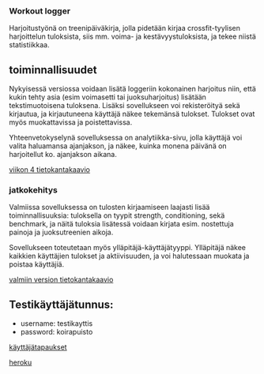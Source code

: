 ### Workout logger

Harjoitustyönä on treenipäiväkirja, jolla pidetään kirjaa crossfit-tyylisen harjoittelun tuloksista, siis mm. voima- ja kestävyystuloksista, ja tekee niistä statistiikkaa.

## toiminnallisuudet

Nykyisessä versiossa voidaan lisätä loggeriin kokonainen harjoitus niin, että kukin tehty asia (esim voimasetti tai juoksuharjoitus) lisätään tekstimuotoisena tuloksena. Lisäksi sovellukseen voi rekisteröityä sekä kirjautua, ja kirjautuneena käyttäjä näkee tekemänsä tulokset. Tulokset ovat myös muokattavissa ja poistettavissa.

Yhteenvetokyselynä sovelluksessa on analytiikka-sivu, jolla käyttäjä voi valita haluamansa ajanjakson, ja näkee, kuinka monena päivänä on harjoitellut ko. ajanjakson aikana.

[viikon 4 tietokantakaavio](https://github.com/korolainenriikka/WorkoutLogger-tsoha/blob/master/documentation/week4Diagram.png)

### jatkokehitys

Valmiissa sovelluksessa on tulosten kirjaamiseen laajasti lisää toiminnallisuuksia: tuloksella on tyypit strength, conditioning, sekä benchmark, ja näitä tuloksia lisätessä voidaan kirjata esim. nostettuja painoja ja juoksutreenien aikoja. 

Sovellukseen toteutetaan myös ylläpitäjä-käyttäjätyyppi. Ylläpitäjä näkee kaikkien käyttäjien tulokset ja aktiivisuuden, ja voi halutessaan muokata ja poistaa käyttäjiä.

[valmiin version tietokantakaavio](https://github.com/korolainenriikka/WorkoutLogger-tsoha/blob/master/documentation/finalDiagram.png)

## Testikäyttäjätunnus:
* username: testikayttis
* password: koirapuisto



[käyttäjätapaukset](https://github.com/korolainenriikka/WorkoutLogger-tsoha/blob/master/documentation/user_stories.md)

[heroku](https://workoutlogger-tsoha.herokuapp.com/)
